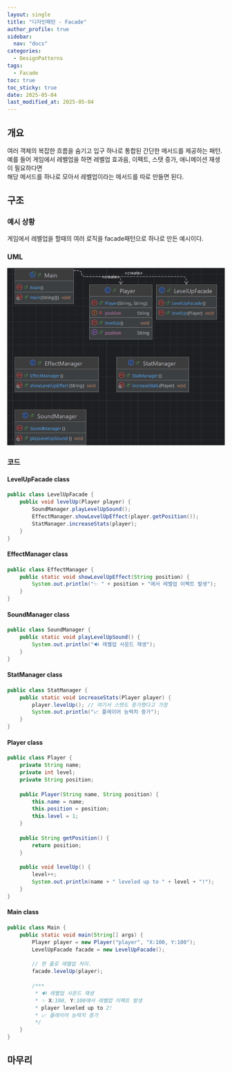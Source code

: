 ```yaml
---
layout: single
title: "디자인패턴 - Facade"
author_profile: true
sidebar:
  nav: "docs"
categories: 
  - DesignPatterns
tags:
  - Facade 
toc: true
toc_sticky: true
date: 2025-05-04
last_modified_at: 2025-05-04
---
```


## 개요
여러 객체의 복잡한 흐름을 숨기고 입구 하나로 통합된 간단한 메서드를 제공하는 패턴.  
예를 들어 게임에서 레벨업을 하면 레벨업 효과음, 이펙트, 스탯 증가, 애니메이션 재생이 필요하다면  
해당 메서드를 하나로 모아서 레벨업이라는 메서드를 따로 만들면 된다.

## 구조
### 예시 상황
게임에서 레벨업을 할때의 여러 로직을 facade패턴으로 하나로 만든 예시이다.

### UML
![image](../../../images/design/design-pattern/design-pattern_facade.PNG)

### 코드
#### LevelUpFacade class
```java
public class LevelUpFacade {
    public void levelUp(Player player) {
        SoundManager.playLevelUpSound();
        EffectManager.showLevelUpEffect(player.getPosition());
        StatManager.increaseStats(player);
    }
}
```

#### EffectManager class
```java
public class EffectManager {
    public static void showLevelUpEffect(String position) {
        System.out.println("✨ " + position + "에서 레벨업 이펙트 발생");
    }
}
```

#### SoundManager class
```java
public class SoundManager {
    public static void playLevelUpSound() {
        System.out.println("🔊 레벨업 사운드 재생");
    }
}
```

#### StatManager class
```java
public class StatManager {
    public static void increaseStats(Player player) {
        player.levelUp(); // 여기서 스탯도 증가했다고 가정
        System.out.println("📈 플레이어 능력치 증가");
    }
}
```

#### Player class
```java
public class Player {
    private String name;
    private int level;
    private String position;

    public Player(String name, String position) {
        this.name = name;
        this.position = position;
        this.level = 1;
    }

    public String getPosition() {
        return position;
    }

    public void levelUp() {
        level++;
        System.out.println(name + " leveled up to " + level + "!");
    }
}
```

#### Main class
```java
public class Main {
    public static void main(String[] args) {
        Player player = new Player("player", "X:100, Y:100");
        LevelUpFacade facade = new LevelUpFacade();

        // 한 줄로 레벨업 처리.
        facade.levelUp(player);

        /***
         * 🔊 레벨업 사운드 재생
         * ✨ X:100, Y:100에서 레벨업 이펙트 발생
         * player leveled up to 2!
         * 📈 플레이어 능력치 증가
         */
    }
}
```

## 마무리
